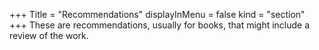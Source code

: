 +++
Title = "Recommendations"
displayInMenu = false
kind = "section"
+++
These are recommendations, usually for books, that might include a review of the work.
